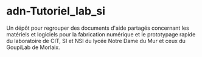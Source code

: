 # adn-Tutoriel_lab_si

Un dépôt pour regrouper des documents d'aide partagés concernant les matériels et logiciels pour la fabrication numérique et le prototypage rapide du laboratoire de CIT, SI et NSI du lycée Notre Dame du Mur et ceux du GoupiLab de Morlaix.
